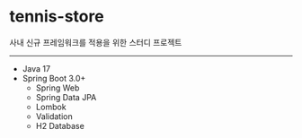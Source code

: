 # tennis-store
사내 신규 프레임워크를 적용을 위한 스터디 프로젝트

---
- Java 17
- Spring Boot 3.0+
  - Spring Web
  - Spring Data JPA
  - Lombok
  - Validation
  - H2 Database